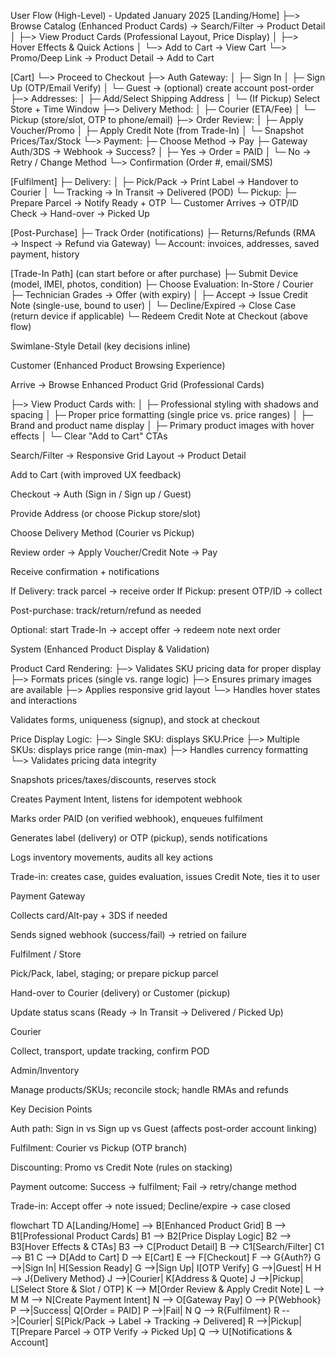 User Flow (High-Level) - Updated January 2025
[Landing/Home]
   ├─> Browse Catalog (Enhanced Product Cards) → Search/Filter → Product Detail
   │        ├─> View Product Cards (Professional Layout, Price Display)
   │        ├─> Hover Effects & Quick Actions
   │        └─> Add to Cart → View Cart
   └─> Promo/Deep Link → Product Detail → Add to Cart

[Cart]
   └─> Proceed to Checkout
         ├─> Auth Gateway:
         │     ├─ Sign In
         │     ├─ Sign Up (OTP/Email Verify)
         │     └─ Guest → (optional) create account post-order
         ├─> Addresses:
         │     ├─ Add/Select Shipping Address
         │     └─ (If Pickup) Select Store + Time Window
         ├─> Delivery Method:
         │     ├─ Courier (ETA/Fee)
         │     └─ Pickup (store/slot, OTP to phone/email)
         ├─> Order Review:
         │     ├─ Apply Voucher/Promo
         │     ├─ Apply Credit Note (from Trade-In)
         │     └─ Snapshot Prices/Tax/Stock
         └─> Payment:
               ├─ Choose Method → Pay
               ├─ Gateway Auth/3DS → Webhook → Success?
               │     ├─ Yes → Order = PAID
               │     └─ No  → Retry / Change Method
               └─> Confirmation (Order #, email/SMS)

[Fulfilment]
   ├─ Delivery:
   │     ├─ Pick/Pack → Print Label → Handover to Courier
   │     └─ Tracking → In Transit → Delivered (POD)
   └─ Pickup:
         ├─ Prepare Parcel → Notify Ready + OTP
         └─ Customer Arrives → OTP/ID Check → Hand-over → Picked Up

[Post-Purchase]
   ├─ Track Order (notifications)
   ├─ Returns/Refunds (RMA → Inspect → Refund via Gateway)
   └─ Account: invoices, addresses, saved payment, history

[Trade-In Path]  (can start before or after purchase)
   ├─ Submit Device (model, IMEI, photos, condition)
   ├─ Choose Evaluation: In-Store / Courier
   ├─ Technician Grades → Offer (with expiry)
   │     ├─ Accept → Issue Credit Note (single-use, bound to user)
   │     └─ Decline/Expired → Close Case (return device if applicable)
   └─ Redeem Credit Note at Checkout (above flow)

Swimlane-Style Detail (key decisions inline)

Customer (Enhanced Product Browsing Experience)

Arrive → Browse Enhanced Product Grid (Professional Cards)

├─> View Product Cards with:
│   ├─ Professional styling with shadows and spacing
│   ├─ Proper price formatting (single price vs. price ranges)
│   ├─ Brand and product name display
│   ├─ Primary product images with hover effects
│   └─ Clear "Add to Cart" CTAs

Search/Filter → Responsive Grid Layout → Product Detail

Add to Cart (with improved UX feedback)

Checkout → Auth (Sign in / Sign up / Guest)

Provide Address (or choose Pickup store/slot)

Choose Delivery Method (Courier vs Pickup)

Review order → Apply Voucher/Credit Note → Pay

Receive confirmation + notifications

If Delivery: track parcel → receive order
If Pickup: present OTP/ID → collect

Post-purchase: track/return/refund as needed

Optional: start Trade-In → accept offer → redeem note next order

System (Enhanced Product Display & Validation)

Product Card Rendering:
├─> Validates SKU pricing data for proper display
├─> Formats prices (single vs. range logic)
├─> Ensures primary images are available
├─> Applies responsive grid layout
└─> Handles hover states and interactions

Validates forms, uniqueness (signup), and stock at checkout

Price Display Logic:
├─> Single SKU: displays SKU.Price
├─> Multiple SKUs: displays price range (min-max)
├─> Handles currency formatting
└─> Validates pricing data integrity

Snapshots prices/taxes/discounts, reserves stock

Creates Payment Intent, listens for idempotent webhook

Marks order PAID (on verified webhook), enqueues fulfilment

Generates label (delivery) or OTP (pickup), sends notifications

Logs inventory movements, audits all key actions

Trade-in: creates case, guides evaluation, issues Credit Note, ties it to user

Payment Gateway

Collects card/Alt-pay + 3DS if needed

Sends signed webhook (success/fail) → retried on failure

Fulfilment / Store

Pick/Pack, label, staging; or prepare pickup parcel

Hand-over to Courier (delivery) or Customer (pickup)

Update status scans (Ready → In Transit → Delivered / Picked Up)

Courier

Collect, transport, update tracking, confirm POD

Admin/Inventory

Manage products/SKUs; reconcile stock; handle RMAs and refunds

Key Decision Points

Auth path: Sign in vs Sign up vs Guest (affects post-order account linking)

Fulfilment: Courier vs Pickup (OTP branch)

Discounting: Promo vs Credit Note (rules on stacking)

Payment outcome: Success → fulfilment; Fail → retry/change method

Trade-in: Accept offer → note issued; Decline/expire → case closed

flowchart TD
  A[Landing/Home] --> B[Enhanced Product Grid]
  B --> B1[Professional Product Cards]
  B1 --> B2[Price Display Logic]
  B2 --> B3[Hover Effects & CTAs]
  B3 --> C[Product Detail]
  B --> C1[Search/Filter]
  C1 --> B1
  C --> D[Add to Cart]
  D --> E[Cart]
  E --> F[Checkout]
  F --> G{Auth?}
  G -->|Sign In| H[Session Ready]
  G -->|Sign Up| I[OTP Verify]
  G -->|Guest| H
  H --> J{Delivery Method}
  J -->|Courier| K[Address & Quote]
  J -->|Pickup| L[Select Store & Slot / OTP]
  K --> M[Order Review & Apply Credit Note]
  L --> M
  M --> N[Create Payment Intent]
  N --> O[Gateway Pay]
  O --> P{Webhook}
  P -->|Success| Q[Order = PAID]
  P -->|Fail| N
  Q --> R{Fulfilment}
  R -->|Courier| S[Pick/Pack → Label → Tracking → Delivered]
  R -->|Pickup| T[Prepare Parcel → OTP Verify → Picked Up]
  Q --> U[Notifications & Account]
